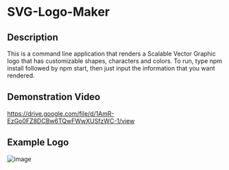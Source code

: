 # SVG-Logo-Maker

## Description
This is a command line application that renders a Scalable Vector Graphic logo that has customizable shapes, characters and colors. To run, type npm install followed by npm start, then just input the information that you want rendered.

## Demonstration Video
https://drive.google.com/file/d/1AmR-EzGo0FZ8DCBw6TQwFWwXUSfzWC-1/view

## Example Logo
![image](https://github.com/jfujan/SVG-Logo-Maker/assets/131504994/0ed66468-8f59-4abb-a3fa-3604734ec156)
